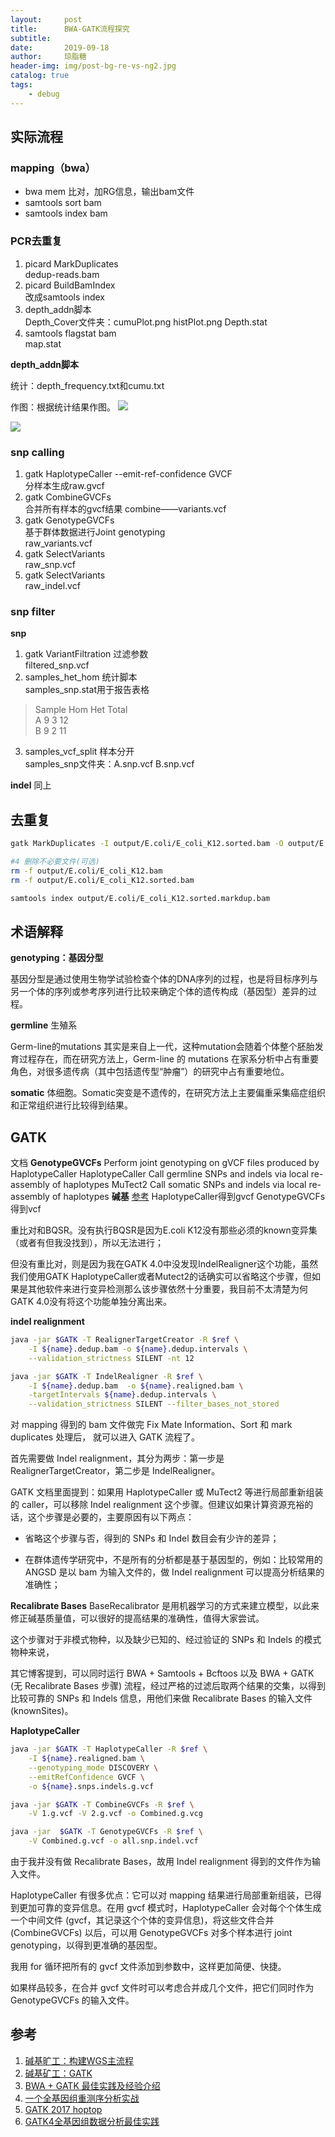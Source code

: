```yaml
---
layout:     post
title:      BWA-GATK流程探究
subtitle:   
date:       2019-09-18
author:     琼脂糖
header-img: img/post-bg-re-vs-ng2.jpg
catalog: true
tags:
    - debug
---
```

## 实际流程
### mapping（bwa）
* bwa mem 比对，加RG信息，输出bam文件
* samtools sort bam
* samtools index bam

### PCR去重复
1. picard MarkDuplicates  
dedup-reads.bam
2. picard BuildBamIndex  
改成samtools index
3. depth_addn脚本   
Depth_Cover文件夹：cumuPlot.png histPlot.png
Depth.stat
4. samtools flagstat bam  
map.stat

**depth_addn脚本**

统计：depth_frequency.txt和cumu.txt

作图：根据统计结果作图。
![](media/15705166373867.jpg)

![](media/15705166434401.jpg)


### snp calling
1. gatk HaplotypeCaller --emit-ref-confidence GVCF  
分样本生成raw.gvcf
2. gatk CombineGVCFs  
合并所有样本的gvcf结果 
combine——variants.vcf
3. gatk GenotypeGVCFs   
基于群体数据进行Joint genotyping  
raw_variants.vcf
4. gatk SelectVariants  
raw_snp.vcf
5. gatk SelectVariants  
raw_indel.vcf

### snp filter
**snp**
1. gatk VariantFiltration 过滤参数  
filtered_snp.vcf
2. samples_het_hom 统计脚本  
samples_snp.stat用于报告表格  

>Sample  Hom     Het     Total  
A       9       3       12  
B       9       2       11

3. samples_vcf_split  样本分开  
samples_snp文件夹：A.snp.vcf B.snp.vcf 

**indel**
同上

## 去重复

```bash
gatk MarkDuplicates -I output/E.coli/E_coli_K12.sorted.bam -O output/E.coli/E_coli_K12.sorted.markdup.bam -M output/E.coli/E_coli_K12.sorted.markdup_metrics.txt 

#4 删除不必要文件(可选)
rm -f output/E.coli/E_coli_K12.bam
rm -f output/E.coli/E_coli_K12.sorted.bam

samtools index output/E.coli/E_coli_K12.sorted.markdup.bam
```
## 术语解释
**genotyping：基因分型**  

基因分型是通过使用生物学试验检查个体的DNA序列的过程，也是将目标序列与另一个体的序列或参考序列进行比较来确定个体的遗传构成（基因型）差异的过程。

**germline**
生殖系

Germ-line的mutations 其实是来自上一代，这种mutation会随着个体整个胚胎发育过程存在，而在研究方法上，Germ-line 的 mutations 在家系分析中占有重要角色，对很多遗传病（其中包括遗传型“肿瘤”）的研究中占有重要地位。

**somatic**
体细胞。Somatic突变是不遗传的，在研究方法上主要偏重采集癌症组织和正常组织进行比较得到结果。


## GATK
文档
**GenotypeGVCFs** Perform joint genotyping on gVCF files produced by HaplotypeCaller
HaplotypeCaller Call germline SNPs and indels via local re-assembly of haplotypes
MuTect2 Call somatic SNPs and indels via local re-assembly of haplotypes
**碱基**
[参考](https://mp.weixin.qq.com/s/NXV_08mUvsJ5_RZXfwuleQ)
HaplotypeCaller得到gvcf
GenotypeGVCFs得到vcf

重比对和BQSR。没有执行BQSR是因为E.coli K12没有那些必须的known变异集（或者有但我没找到），所以无法进行；

但没有重比对，则是因为我在GATK 4.0中没发现IndelRealigner这个功能，虽然我们使用GATK HaplotypeCaller或者Mutect2的话确实可以省略这个步骤，但如果是其他软件来进行变异检测那么该步骤依然十分重要，我目前不太清楚为何GATK 4.0没有将这个功能单独分离出来。

**indel realignment**

```bash
java -jar $GATK -T RealignerTargetCreator -R $ref \
	-I ${name}.dedup.bam -o ${name}.dedup.intervals \
	--validation_strictness SILENT -nt 12

java -jar $GATK -T IndelRealigner -R $ref \
	-I ${name}.dedup.bam  -o ${name}.realigned.bam \
	-targetIntervals ${name}.dedup.intervals \
	--validation_strictness SILENT --filter_bases_not_stored
```
对 mapping 得到的 bam 文件做完 Fix Mate Information、Sort 和 mark duplicates 处理后， 就可以进入 GATK 流程了。

首先需要做 Indel realignment，其分为两步：第一步是 RealignerTargetCreator，第二步是 IndelRealigner。

GATK 文档里面提到：如果用 HaplotypeCaller 或 MuTect2 等进行局部重新组装的 caller，可以移除 Indel realignment 这个步骤。但建议如果计算资源充裕的话，这个步骤是必要的，主要原因有以下两点：

- 省略这个步骤与否，得到的 SNPs 和 Indel 数目会有少许的差异；

- 在群体遗传学研究中，不是所有的分析都是基于基因型的，例如：比较常用的 ANGSD 是以 bam 为输入文件的，做 Indel realignment 可以提高分析结果的准确性；

**Recalibrate Bases**
BaseRecalibrator 是用机器学习的方式来建立模型，以此来修正碱基质量值，可以很好的提高结果的准确性，值得大家尝试。

这个步骤对于非模式物种，以及缺少已知的、经过验证的 SNPs 和 Indels 的模式物种来说，

其它博客提到，可以同时运行 BWA + Samtools + Bcftoos 以及 BWA + GATK (无 Recalibrate Bases 步骤) 流程，经过严格的过滤后取两个结果的交集，以得到比较可靠的 SNPs 和 Indels 信息，用他们来做 Recalibrate Bases 的输入文件 (knownSites)。


**HaplotypeCaller**

```bash
java -jar $GATK -T HaplotypeCaller -R $ref \
    -I ${name}.realigned.bam \
    --genotyping_mode DISCOVERY \
    --emitRefConfidence GVCF \
    -o ${name}.snps.indels.g.vcf

java -jar $GATK -T CombineGVCFs -R $ref \
    -V 1.g.vcf -V 2.g.vcf -o Combined.g.vcg

java -jar  $GATK -T GenotypeGVCFs -R $ref \
    -V Combined.g.vcf -o all.snp.indel.vcf
```
由于我并没有做 Recalibrate Bases，故用 Indel realignment 得到的文件作为输入文件。

HaplotypeCaller 有很多优点：它可以对 mapping 结果进行局部重新组装，已得到更加可靠的变异信息。在用 gvcf 模式时，HaplotypeCaller 会对每个个体生成一个中间文件 (gvcf，其记录这个个体的变异信息)，将这些文件合并 (CombineGVCFs) 以后，可以用 GenotypeGVCFs 对多个样本进行 joint genotyping，以得到更准确的基因型。

我用 for 循环把所有的 gvcf 文件添加到参数中，这样更加简便、快捷。

如果样品较多，在合并 gvcf 文件时可以考虑合并成几个文件，把它们同时作为 GenotypeGVCFs 的输入文件。


## 参考
1. [碱基旷工：构建WGS主流程](https://mp.weixin.qq.com/s/awdjoXRYobrQAbXmAp3C0g)
2. [碱基矿工：GATK](https://mp.weixin.qq.com/s/NXV_08mUvsJ5_RZXfwuleQ)
3. [BWA + GATK 最佳实践及经验介绍](https://mp.weixin.qq.com/s/s7ujuzA93jFxRWN_T8GP_w)
4. [一个全基因组重测序分析实战](https://mp.weixin.qq.com/s/egAnRfr3etccU_RsN-zIlg)
5. [GATK 2017 hoptop](https://mp.weixin.qq.com/s/3c1rtVSP-R02CXh4TWLxAg)
6. [GATK4全基因组数据分析最佳实践](https://mp.weixin.qq.com/s/Sa019WuSg8fRQgkWAIG4pQ)